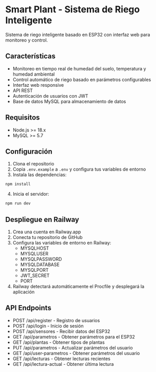 # Smart Plant - Sistema de Riego Inteligente

Sistema de riego inteligente basado en ESP32 con interfaz web para monitoreo y control.

## Características

- Monitoreo en tiempo real de humedad del suelo, temperatura y humedad ambiental
- Control automático de riego basado en parámetros configurables
- Interfaz web responsive
- API REST
- Autenticación de usuarios con JWT
- Base de datos MySQL para almacenamiento de datos

## Requisitos

- Node.js >= 18.x
- MySQL >= 5.7

## Configuración

1. Clona el repositorio
2. Copia `.env.example` a `.env` y configura tus variables de entorno
3. Instala las dependencias:
```bash
npm install
```
4. Inicia el servidor:
```bash
npm run dev
```

## Despliegue en Railway

1. Crea una cuenta en Railway.app
2. Conecta tu repositorio de GitHub
3. Configura las variables de entorno en Railway:
   - MYSQLHOST
   - MYSQLUSER
   - MYSQLPASSWORD
   - MYSQLDATABASE
   - MYSQLPORT
   - JWT_SECRET
   - PORT
4. Railway detectará automáticamente el Procfile y desplegará la aplicación

## API Endpoints

- POST /api/register - Registro de usuarios
- POST /api/login - Inicio de sesión
- POST /api/sensores - Recibir datos del ESP32
- GET /api/parametros - Obtener parámetros para el ESP32
- GET /api/plantas - Obtener tipos de plantas
- PUT /api/parametros - Actualizar parámetros del usuario
- GET /api/user-parametros - Obtener parámetros del usuario
- GET /api/lecturas - Obtener lecturas recientes
- GET /api/lectura-actual - Obtener última lectura
